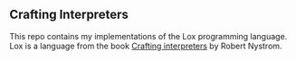 ## Crafting Interpreters

This repo contains my implementations of the Lox programming language. Lox is a language from the book [Crafting interpreters](http://craftinginterpreters.com/contents.html) by Robert Nystrom.
